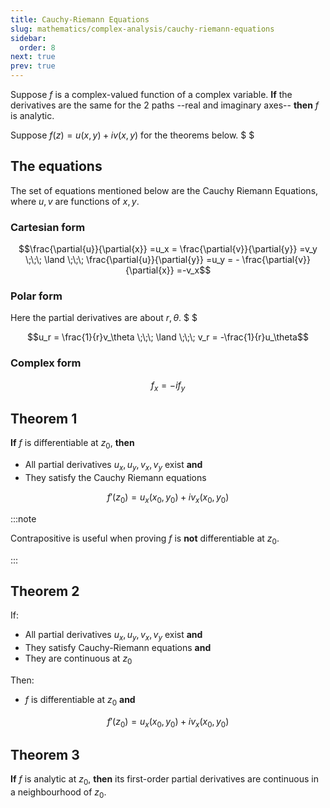 ```yaml
---
title: Cauchy-Riemann Equations
slug: mathematics/complex-analysis/cauchy-riemann-equations
sidebar:
  order: 8
next: true
prev: true
---
```


Suppose $f$ is a complex-valued function of a complex variable. **If** the
derivatives are the same for the 2 paths --real and imaginary axes-- **then**
$f$ is analytic.

Suppose $f(z)=u(x,y)+iv(x,y)$ for the theorems below. $ $

## The equations

The set of equations mentioned below are the Cauchy Riemann Equations, where
$u,v$ are functions of $x,y$.

### Cartesian form

```math
\frac{\partial{u}}{\partial{x}}
=u_x
=
\frac{\partial{v}}{\partial{y}}
=v_y
\;\;\;
\land
\;\;\;
\frac{\partial{u}}{\partial{y}}
=u_y
=
-
\frac{\partial{v}}{\partial{x}}
=-v_x
```

### Polar form

Here the partial derivatives are about $r, \theta$. $ $

```math
u_r = \frac{1}{r}v_\theta
\;\;\;
\land
\;\;\;
v_r = -\frac{1}{r}u_\theta
```

### Complex form

```math
f_x = -if_y
```

## Theorem 1

**If** $f$ is differentiable at $z_0$, **then**

- All partial derivatives $u_x,u_y,v_x,v_y$ exist **and**
- They satisfy the Cauchy Riemann equations

```math
f'(z_0)=u_x(x_0,y_0) + iv_x(x_0,y_0)
```

:::note

Contrapositive is useful when proving $f$ is **not** differentiable at $z_0$.

:::

## Theorem 2

If:

- All partial derivatives $u_x,u_y,v_x,v_y$ exist **and**
- They satisfy Cauchy-Riemann equations **and**
- They are continuous at $z_0$

Then:

- $f$ is differentiable at $z_0$ **and**

```math
f'(z_0)=u_x(x_0,y_0) + iv_x(x_0,y_0)
```

## Theorem 3

**If** $f$ is analytic at $z_0$, **then** its first-order partial derivatives
are continuous in a neighbourhood of $z_0$.
